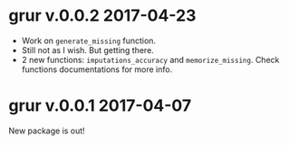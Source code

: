 # grur v.0.0.2 2017-04-23

* Work on `generate_missing` function.
* Still not as I wish. But getting there.
* 2 new functions: `imputations_accuracy` and `memorize_missing`. Check functions
documentations for more info.


# grur v.0.0.1 2017-04-07

New package is out!


